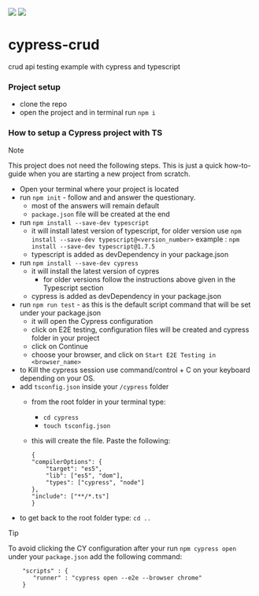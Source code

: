 [![](https://img.shields.io/badge/Typescript-blue?style=for-the-badge)](https://www.typescriptlang.org/) [![](https://img.shields.io/badge/cypress-green?style=for-the-badge)](https://www.cypress.io/)



# cypress-crud
crud api testing example with cypress and typescript

### Project setup
- clone the repo
- open the project and in terminal run `npm i`

### How to setup a Cypress project with TS

> [!NOTE]  
>This project does not need the following steps. This is just a quick how-to-guide when you are starting a new project from scratch.
- Open your terminal where your project is located
- run `npm init` - follow and and answer the questionary.
    - most of the answers will remain default
    - `package.json` file will be created at the end
- run `npm install --save-dev typescript` 
    - it will install latest version of typescript, for older version use
        `npm install --save-dev typescript@<version_number>`
        example : `npm install --save-dev typescript@1.7.5`
    - typescript is added as devDependency in your package.json
- run `npm install --save-dev cypress`
    - it will install the latest version of cypres
        - for older versions follow the instructions above given in the Typescript section
    - cypress is added as devDependency in your package.json
- run `npm run test` - as this is the default script command that will be set under your package.json
    - it will open the Cypress configuration
    - click on E2E testing, configuration files will be created and cypress folder in your project
    - click on Continue
    - choose your browser, and click on `Start E2E Testing in <browser_name>`
- to Kill the cypress session use command/control + C on your keyboard depending on your OS.
- add `tsconfig.json` inside your `/cypress` folder
    - from the root folder in your terminal type:
        - `cd cypress`
        - `touch tsconfig.json`
    - this will create the file. Paste the following:

        ```
        {
        "compilerOptions": {
            "target": "es5",
            "lib": ["es5", "dom"],
            "types": ["cypress", "node"]
        },
        "include": ["**/*.ts"]
        }
        ```
- to get back to the root folder type: `cd ..`

> [!TIP]
>To avoid clicking the CY configuration after your run `npm cypress open` under your `package.json` add the following command:
   
```
    "scripts" : {
       "runner" : "cypress open --e2e --browser chrome"
    }
```